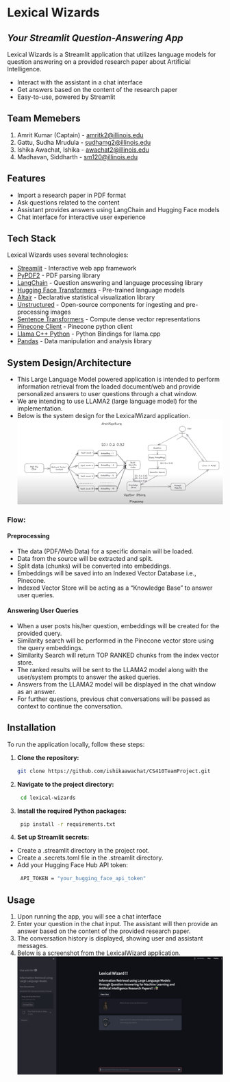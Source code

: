 # Lexical Wizards
## _Your Streamlit Question-Answering App_
Lexical Wizards is a Streamlit application that utilizes language models for question answering on a provided research paper about Artificial Intelligence.

- Interact with the assistant in a chat interface
- Get answers based on the content of the research paper
- Easy-to-use, powered by Streamlit

## Team Memebers
1. Amrit Kumar (Captain) - amritk2@illinois.edu
2. Gattu, Sudha Mrudula - sudhamg2@illinois.edu 
3. Ishika Awachat, Ishika - awachat2@illinois.edu 
4. Madhavan, Siddharth - sm120@illinois.edu 

## Features

- Import a research paper in PDF format
- Ask questions related to the content
- Assistant provides answers using LangChain and Hugging Face models
- Chat interface for interactive user experience

## Tech Stack

Lexical Wizards uses several technologies:

- [Streamlit](https://streamlit.io/) - Interactive web app framework
- [PyPDF2](https://pypi.org/project/PyPDF2/) - PDF parsing library
- [LangChain](https://pypi.org/project/langchain/) - Question answering and language processing library
- [Hugging Face Transformers](https://huggingface.co/models) - Pre-trained language models
- [Altair](https://altair-viz.github.io/) - Declarative statistical visualization library
- [Unstructured](https://pypi.org/project/unstructured/) - Open-source components for ingesting and pre-processing images
- [Sentence Transformers](https://pypi.org/project/sentence-transformers/) - Compute dense vector representations
- [Pinecone Client](https://pypi.org/project/pinecone-client/) - Pinecone python client
- [Llama C++ Python](https://pypi.org/project/llama-cpp-python/) - Python Bindings for llama.cpp
- [Pandas](https://pandas.pydata.org/) - Data manipulation and analysis library

## System Design/Architecture

- This Large Language Model powered application is intended to perform information retrieval from the loaded document/web and provide personalized answers to user questions through a chat window.
- We are intending to use LLAMA2 (large language model) for the implementation.
- Below is the system design for the LexicalWizard application.
![System Design](images/LexicalWizardSystemDesign.png)
### Flow:

#### Preprocessing

- The data (PDF/Web Data) for a specific domain will be loaded.
- Data from the source will be extracted and split.
- Split data (chunks) will be converted into embeddings.
- Embeddings will be saved into an Indexed Vector Database i.e., Pinecone.
- Indexed Vector Store will be acting as a “Knowledge Base” to answer user queries.

#### Answering User Queries

- When a user posts his/her question, embeddings will be created for the provided query.
- Similarity search will be performed in the Pinecone vector store using the query embeddings.
- Similarity Search will return TOP RANKED chunks from the index vector store.
- The ranked results will be sent to the LLAMA2 model along with the user/system prompts to answer the asked queries.
- Answers from the LLAMA2 model will be displayed in the chat window as an answer.
- For further questions, previous chat conversations will be passed as context to continue the conversation.

## Installation

To run the application locally, follow these steps:

1. **Clone the repository:**

   ```bash
   git clone https://github.com/ishikaawachat/CS410TeamProject.git
   ```
2. **Navigate to the project directory:**
   ```bash
    cd lexical-wizards
   ```
3. **Install the required Python packages:**
   ```bash
    pip install -r requirements.txt
   ```
4. **Set up Streamlit secrets:**
- Create a .streamlit directory in the project root.
- Create a .secrets.toml file in the .streamlit directory.
- Add your Hugging Face Hub API token:
   ```bash
    API_TOKEN = "your_hugging_face_api_token"
   ```
## Usage
1. Upon running the app, you will see a chat interface
2. Enter your question in the chat input. The assistant will then provide an answer based on the content of the provided research paper.
3. The conversation history is displayed, showing user and assistant messages.
4. Below is a screenshot from the LexicalWizard application.
![Usage](images/LexicalWizardUsage.png)
